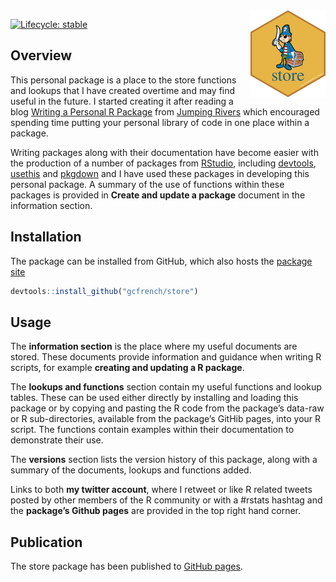 
<!-- README.md is generated from README.Rmd. Please edit that file -->

<img src='man/figures/logo.png' align="right" height="139" />

<!-- badges: start -->

[![Lifecycle:
stable](https://img.shields.io/badge/lifecycle-stable-brightgreen.svg)](https://lifecycle.r-lib.org/articles/stages.html#stable)
<!-- badges: end -->

## Overview

This personal package is a place to the store functions and lookups that
I have created overtime and may find useful in the future. I started
creating it after reading a blog [Writing a Personal R
Package](https://www.jumpingrivers.com/blog/personal-r-package/) from
[Jumping Rivers](https://www.jumpingrivers.com/) which encouraged
spending time putting your personal library of code in one place within
a package.

Writing packages along with their documentation have become easier with
the production of a number of packages from
[RStudio](https://rstudio.com/), including
[devtools](https://devtools.r-lib.org/),
[usethis](https://usethis.r-lib.org/) and
[pkgdown](https://pkgdown.r-lib.org/) and I have used these packages in
developing this personal package. A summary of the use of functions
within these packages is provided in **Create and update a package**
document in the information section.

## Installation

The package can be installed from GitHub, which also hosts the [package
site](https://gcfrench.github.io/store)

``` r
devtools::install_github("gcfrench/store")
```

## Usage

The **information section** is the place where my useful documents are
stored. These documents provide information and guidance when writing R
scripts, for example **creating and updating a R package**.

The **lookups and functions** section contain my useful functions and
lookup tables. These can be used either directly by installing and
loading this package or by copying and pasting the R code from the
package’s data-raw or R sub-directories, available from the package’s
GitHib pages, into your R script. The functions contain examples within
their documentation to demonstrate their use.

The **versions** section lists the version history of this package,
along with a summary of the documents, lookups and functions added.

Links to both **my twitter account**, where I retweet or like R related
tweets posted by other members of the R community or with a \#rstats
hashtag and the **package’s Github pages** are provided in the top right
hand corner.

## Publication

The store package has been published to [GitHub
pages](https://gcfrench.github.io/store).
